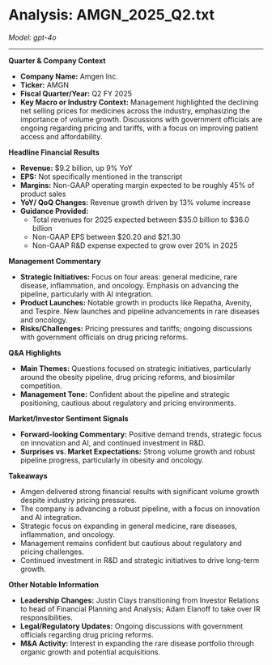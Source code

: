 # Analysis: AMGN_2025_Q2.txt

*Model: gpt-4o*

---

**Quarter & Company Context**
- **Company Name:** Amgen Inc.
- **Ticker:** AMGN
- **Fiscal Quarter/Year:** Q2 FY 2025
- **Key Macro or Industry Context:** Management highlighted the declining net selling prices for medicines across the industry, emphasizing the importance of volume growth. Discussions with government officials are ongoing regarding pricing and tariffs, with a focus on improving patient access and affordability.

**Headline Financial Results**
- **Revenue:** $9.2 billion, up 9% YoY
- **EPS:** Not specifically mentioned in the transcript
- **Margins:** Non-GAAP operating margin expected to be roughly 45% of product sales
- **YoY/ QoQ Changes:** Revenue growth driven by 13% volume increase
- **Guidance Provided:** 
  - Total revenues for 2025 expected between $35.0 billion to $36.0 billion
  - Non-GAAP EPS between $20.20 and $21.30
  - Non-GAAP R&D expense expected to grow over 20% in 2025

**Management Commentary**
- **Strategic Initiatives:** Focus on four areas: general medicine, rare disease, inflammation, and oncology. Emphasis on advancing the pipeline, particularly with AI integration.
- **Product Launches:** Notable growth in products like Repatha, Avenity, and Tespire. New launches and pipeline advancements in rare diseases and oncology.
- **Risks/Challenges:** Pricing pressures and tariffs; ongoing discussions with government officials on drug pricing reforms.

**Q&A Highlights**
- **Main Themes:** Questions focused on strategic initiatives, particularly around the obesity pipeline, drug pricing reforms, and biosimilar competition.
- **Management Tone:** Confident about the pipeline and strategic positioning, cautious about regulatory and pricing environments.

**Market/Investor Sentiment Signals**
- **Forward-looking Commentary:** Positive demand trends, strategic focus on innovation and AI, and continued investment in R&D.
- **Surprises vs. Market Expectations:** Strong volume growth and robust pipeline progress, particularly in obesity and oncology.

**Takeaways**
- Amgen delivered strong financial results with significant volume growth despite industry pricing pressures.
- The company is advancing a robust pipeline, with a focus on innovation and AI integration.
- Strategic focus on expanding in general medicine, rare diseases, inflammation, and oncology.
- Management remains confident but cautious about regulatory and pricing challenges.
- Continued investment in R&D and strategic initiatives to drive long-term growth.

**Other Notable Information**
- **Leadership Changes:** Justin Clays transitioning from Investor Relations to head of Financial Planning and Analysis; Adam Elanoff to take over IR responsibilities.
- **Legal/Regulatory Updates:** Ongoing discussions with government officials regarding drug pricing reforms.
- **M&A Activity:** Interest in expanding the rare disease portfolio through organic growth and potential acquisitions.